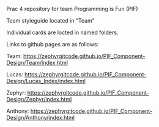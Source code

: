 Prac 4 repository for team Programming is Fun (PIF)

Team styleguide located in "Team"

Individual cards are locted in named folders.

Links to github pages are as follows:

Team: https://zephyrgitcode.github.io/PIF_Component-Design/Team/index.html

Lucas: https://zephyrgitcode.github.io/PIF_Component-Design/Lucas_Index/index.html

Zephyr: https://zephyrgitcode.github.io/PIF_Component-Design/Zephyr/index.html

Anthony: https://zephyrgitcode.github.io/PIF_Component-Design/Anthony/index.html
